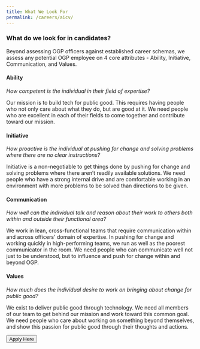 ```yaml
---
title: What We Look For
permalink: /careers/aicv/
---
```



### What do we look for in candidates?

Beyond assessing OGP officers against established career schemas, we assess any potential OGP employee on 4 core attributes -  Ability, Initiative, Communication, and Values. 

#### **Ability** 
*How competent is the individual in their field of expertise?*

Our mission is to build tech for public good. This requires having people who not only care about what they do, but are good at it. We need people who are excellent in each of their fields to come together and contribute toward our mission.

#### **Initiative** 
*How proactive is the individual at pushing for change and solving problems where there are no clear instructions?*

Initiative is a non-negotiable to get things done by pushing for change and solving problems where there aren’t readily available solutions. We need people who have a strong internal drive and are comfortable working in an environment with more problems to be solved than directions to be given. 	

#### **Communication** 
*How well can the individual talk and reason about their work to others both within and outside their functional area?*

We work in lean, cross-functional teams that require communication within and across officers' domain of expertise. In pushing for change and working quickly in high-performing teams, we run as well as the poorest communicator in the room. We need people who can communicate well not just to be understood, but to influence and push for change within and beyond OGP.

#### **Values** 
*How much does the  individual desire to work on bringing about change for public good?*

We exist to deliver public good through technology. We need all members of our team to get behind our mission and work toward this common goal. We need people who care about working on something beyond themselves, and show this passion for public good through their thoughts and actions.

<a href="http://go.gov.sg/ogp-jobs">
    <button class="bp-button is-secondary is-medium has-text-white is-uppercase search-button">
        Apply Here
    </button>
</a>